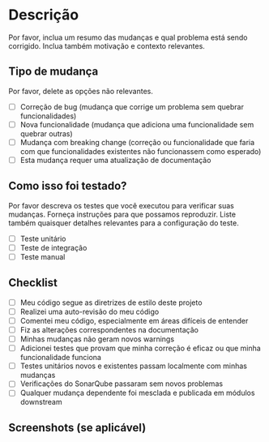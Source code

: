 # Descrição

Por favor, inclua um resumo das mudanças e qual problema está sendo corrigido.
Inclua também motivação e contexto relevantes.

## Tipo de mudança 

Por favor, delete as opções não relevantes.

- [ ] Correção de bug (mudança que corrige um problema sem quebrar funcionalidades)
- [ ] Nova funcionalidade (mudança que adiciona uma funcionalidade sem quebrar outras)
- [ ] Mudança com breaking change (correção ou funcionalidade que faria com que funcionalidades existentes não
  funcionassem como esperado)
- [ ] Esta mudança requer uma atualização de documentação

## Como isso foi testado?

Por favor descreva os testes que você executou para verificar suas mudanças.
Forneça instruções para que possamos reproduzir. Liste também quaisquer detalhes relevantes para a configuração do
teste.

- [ ] Teste unitário
- [ ] Teste de integração
- [ ] Teste manual

## Checklist

- [ ] Meu código segue as diretrizes de estilo deste projeto
- [ ] Realizei uma auto-revisão do meu código
- [ ] Comentei meu código, especialmente em áreas difíceis de entender
- [ ] Fiz as alterações correspondentes na documentação
- [ ] Minhas mudanças não geram novos warnings
- [ ] Adicionei testes que provam que minha correção é eficaz ou que minha funcionalidade funciona
- [ ] Testes unitários novos e existentes passam localmente com minhas mudanças
- [ ] Verificações do SonarQube passaram sem novos problemas
- [ ] Qualquer mudança dependente foi mesclada e publicada em módulos downstream

## Screenshots (se aplicável)
